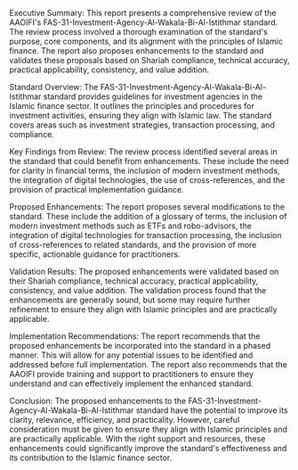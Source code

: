 Executive Summary:
This report presents a comprehensive review of the AAOIFI's FAS-31-Investment-Agency-Al-Wakala-Bi-Al-Istithmar standard. The review process involved a thorough examination of the standard's purpose, core components, and its alignment with the principles of Islamic finance. The report also proposes enhancements to the standard and validates these proposals based on Shariah compliance, technical accuracy, practical applicability, consistency, and value addition. 

Standard Overview:
The FAS-31-Investment-Agency-Al-Wakala-Bi-Al-Istithmar standard provides guidelines for investment agencies in the Islamic finance sector. It outlines the principles and procedures for investment activities, ensuring they align with Islamic law. The standard covers areas such as investment strategies, transaction processing, and compliance.

Key Findings from Review:
The review process identified several areas in the standard that could benefit from enhancements. These include the need for clarity in financial terms, the inclusion of modern investment methods, the integration of digital technologies, the use of cross-references, and the provision of practical implementation guidance.

Proposed Enhancements:
The report proposes several modifications to the standard. These include the addition of a glossary of terms, the inclusion of modern investment methods such as ETFs and robo-advisors, the integration of digital technologies for transaction processing, the inclusion of cross-references to related standards, and the provision of more specific, actionable guidance for practitioners.

Validation Results:
The proposed enhancements were validated based on their Shariah compliance, technical accuracy, practical applicability, consistency, and value addition. The validation process found that the enhancements are generally sound, but some may require further refinement to ensure they align with Islamic principles and are practically applicable.

Implementation Recommendations:
The report recommends that the proposed enhancements be incorporated into the standard in a phased manner. This will allow for any potential issues to be identified and addressed before full implementation. The report also recommends that the AAOIFI provide training and support to practitioners to ensure they understand and can effectively implement the enhanced standard.

Conclusion:
The proposed enhancements to the FAS-31-Investment-Agency-Al-Wakala-Bi-Al-Istithmar standard have the potential to improve its clarity, relevance, efficiency, and practicality. However, careful consideration must be given to ensure they align with Islamic principles and are practically applicable. With the right support and resources, these enhancements could significantly improve the standard's effectiveness and its contribution to the Islamic finance sector.